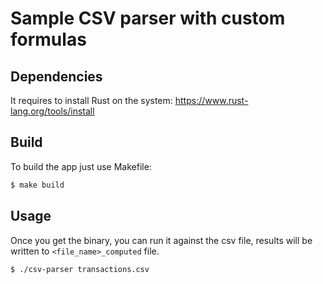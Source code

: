 # Sample CSV parser with custom formulas

## Dependencies

It requires to install Rust on the system: https://www.rust-lang.org/tools/install

## Build

To build the app just use Makefile:

```bash
$ make build
```

## Usage

Once you get the binary, you can run it against the csv file, results will be written to `<file_name>_computed` file.

```bash
$ ./csv-parser transactions.csv
```